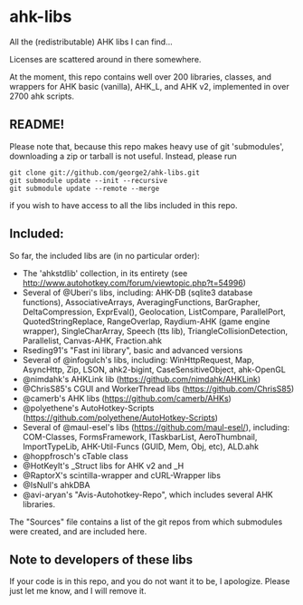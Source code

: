 # ahk-libs
All the (redistributable) AHK libs I can find...

Licenses are scattered around in there somewhere.

At the moment, this repo contains well over 200 libraries, classes, and
wrappers for AHK basic (vanilla), AHK\_L, and AHK v2, implemented in over
2700 ahk scripts.

## README!
Please note that, because this repo makes heavy use of git 'submodules',
downloading a zip or tarball is not useful. Instead, please run

    git clone git://github.com/george2/ahk-libs.git
    git submodule update --init --recursive
    git submodule update --remote --merge

if you wish to have access to all the libs included in this repo.


## Included:
So far, the included libs are (in no particular order):
* The 'ahkstdlib' collection, in its entirety (see
  http://www.autohotkey.com/forum/viewtopic.php?t=54996)
* Several of @Uberi's libs, including: 
  AHK-DB (sqlite3 database functions), 
  AssociativeArrays, 
  AveragingFunctions, 
  BarGrapher, 
  DeltaCompression, 
  ExprEval(), 
  Geolocation, 
  ListCompare, 
  ParallelPort, 
  QuotedStringReplace, 
  RangeOverlap, 
  Raydium-AHK (game engine wrapper), 
  SingleCharArray, 
  Speech (tts lib), 
  TriangleCollisionDetection,
  Parallelist,
  Canvas-AHK,
  Fraction.ahk
* Rseding91's "Fast ini library", basic and advanced versions
* Several of @infogulch's libs, including:
  WinHttpRequest, 
  Map, 
  AsyncHttp, 
  Zip, 
  LSON, 
  ahk2-bigint, 
  CaseSensitiveObject, 
  ahk-OpenGL
* @nimdahk's AHKLink lib (https://github.com/nimdahk/AHKLink)
* @ChrisS85's CGUI and WorkerThread libs (https://github.com/ChrisS85)
* @camerb's AHK libs (https://github.com/camerb/AHKs)
* @polyethene's AutoHotkey-Scripts (https://github.com/polyethene/AutoHotkey-Scripts)
* Several of @maul-esel's libs (https://github.com/maul-esel/), including:
  COM-Classes, 
  FormsFramework, 
  ITaskbarList, 
  AeroThumbnail, 
  ImportTypeLib, 
  AHK-Util-Funcs (GUID, Mem, Obj, etc),
  ALD.ahk
* @hoppfrosch's cTable class
* @HotKeyIt's _Struct libs for AHK v2 and _H
* @RaptorX's scintilla-wrapper and cURL-Wrapper libs
* @IsNull's ahkDBA
* @avi-aryan's "Avis-Autohotkey-Repo", which includes several AHK libraries.

The "Sources" file contains a list of the git repos from which
submodules were created, and are included here. 

## Note to developers of these libs
If your code is in this repo, and you do not want it to be, I apologize. 
Please just let me know, and I will remove it.
